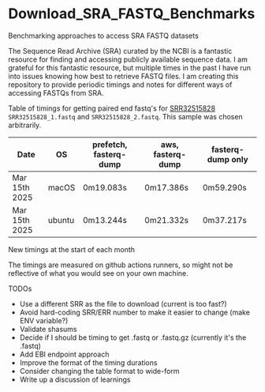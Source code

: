 # Download_SRA_FASTQ_Benchmarks
Benchmarking approaches to access SRA FASTQ datasets

The Sequence Read Archive (SRA) curated by the NCBI is a fantastic resource for finding and accessing publicly available sequence data.
I am grateful for this fantastic resource, but multiple times in the past I have run into issues knowing how best to retrieve FASTQ files.
I am creating this repository to provide periodic timings and notes for different ways of accessing FASTQs from SRA.

Table of timings for getting paired end fastq's for
[SRR32515828](https://trace.ncbi.nlm.nih.gov/Traces/?view=run_browser&acc=SRR32515828&display=metadata)
 `SRR32515828_1.fastq` and `SRR32515828_2.fastq`. This sample was chosen arbitrarily.

| Date | OS | prefetch, fasterq-dump | aws, fasterq-dump | fasterq-dump only |
| ---- | -- | ---------------------- | ----------------- | ----------------- |
| Mar 15th 2025 | macOS | 0m19.083s | 0m17.386s | 0m59.290s |
| Mar 15th 2025 | ubuntu | 0m13.244s | 0m21.332s | 0m37.217s |

New timings at the start of each month

The timings are measured on github actions runners, so might not be reflective of
what you would see on your own machine.

TODOs
- Use a different SRR as the file to download (current is too fast?)
- Avoid hard-coding SRR/ERR number to make it easier to change (make ENV variable?)
- Validate shasums
- Decide if I should be timing to get .fastq or .fastq.gz (currently it's the .fastq)
- Add EBI endpoint approach
- Improve the format of the timing durations
- Consider changing the table format to wide-form
- Write up a discussion of learnings